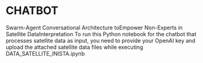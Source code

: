 # CHATBOT
Swarm-Agent Conversational Architecture toEmpower Non-Experts in Satellite DataInterpretation
To run this Python notebook for the chatbot that processes satellite data as input, you need to provide your OpenAI key and upload the attached satellite data files while executing DATA_SATELLITE_INISTA.ipynb
